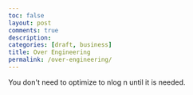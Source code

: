 ```yaml
---
toc: false
layout: post
comments: true
description:
categories: [draft, business]
title: Over Engineering
permalink: /over-engineering/
---
```


You don't need to optimize to nlog n until it is needed.

